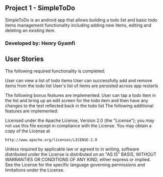 ## Project 1 - SimpleToDo
SimpleToDo is an android app that allows building a todo list and basic todo items management functionality including adding new items, editing and deleting an existing item.

### Developed by: Henry Gyamfi

## User Stories
The following required functionality is completed:

User can view a list of todo items
User can successfully add and remove items from the todo list
User's list of items are persisted across app restarts

The following bonus features are implemented:
User can tap a todo item in the list and bring up an edit screen for the todo item and then have any changes to the text reflected back in the todo list
The following additional features are implemented:



Licensed under the Apache License, Version 2.0 (the "License");
you may not use this file except in compliance with the License.
You may obtain a copy of the License at

    http://www.apache.org/licenses/LICENSE-2.0

Unless required by applicable law or agreed to in writing, software
distributed under the License is distributed on an "AS IS" BASIS,
WITHOUT WARRANTIES OR CONDITIONS OF ANY KIND, either express or implied.
See the License for the specific language governing permissions and
limitations under the License.
